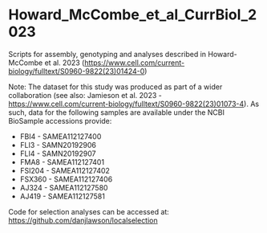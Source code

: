 # Howard_McCombe_et_al_CurrBiol_2023

Scripts for assembly, genotyping and analyses described in Howard-McCombe et al. 2023 (https://www.cell.com/current-biology/fulltext/S0960-9822(23)01424-0)

Note: The dataset for this study was produced as part of a wider collaboration (see also: Jamieson et al. 2023 - https://www.cell.com/current-biology/fulltext/S0960-9822(23)01073-4).  As such, data for the following samples are available under the NCBI BioSample accessions provide:

  * FBI4 - SAMEA112127400
  * FLI3 - SAMN20192906 
  * FLI4 - SAMN20192907
  * FMA8 - SAMEA112127401
  * FSI204 - SAMEA112127402
  * FSX360 - SAMEA112127406
  * AJ324 - SAMEA112127580
  * AJ419 - SAMEA112127581

Code for selection analyses can be accessed at: https://github.com/danjlawson/localselection
